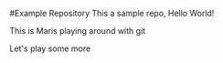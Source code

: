 #Example Repository
This a sample repo, Hello World!

This is Maris playing around with git

Let's play some more